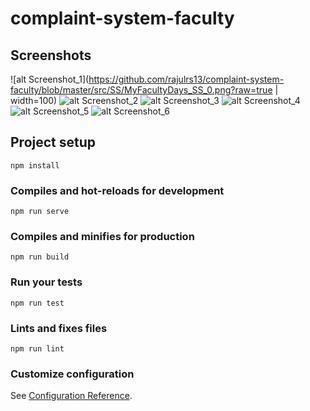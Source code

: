 # complaint-system-faculty

## Screenshots
![alt Screenshot_1](https://github.com/rajulrs13/complaint-system-faculty/blob/master/src/SS/MyFacultyDays_SS_0.png?raw=true | width=100)
![alt Screenshot_2](https://github.com/rajulrs13/complaint-system-faculty/blob/master/src/SS/MyFacultyDays_SS_1.png?raw=true)
![alt Screenshot_3](https://github.com/rajulrs13/complaint-system-faculty/blob/master/src/SS/MyFacultyDays_SS_2.png?raw=true)
![alt Screenshot_4](https://github.com/rajulrs13/complaint-system-faculty/blob/master/src/SS/MyFacultyDays_SS_3.png?raw=true)
![alt Screenshot_5](https://github.com/rajulrs13/complaint-system-faculty/blob/master/src/SS/MyFacultyDays_SS_4.png?raw=true)
![alt Screenshot_6](https://github.com/rajulrs13/complaint-system-faculty/blob/master/src/SS/MyFacultyDays_SS_5.png?raw=true)

## Project setup
```
npm install
```

### Compiles and hot-reloads for development
```
npm run serve
```

### Compiles and minifies for production
```
npm run build
```

### Run your tests
```
npm run test
```

### Lints and fixes files
```
npm run lint
```

### Customize configuration
See [Configuration Reference](https://cli.vuejs.org/config/).